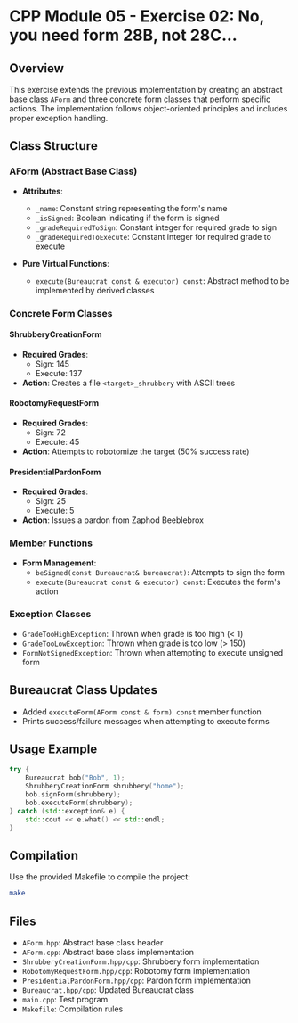 # CPP Module 05 - Exercise 02: No, you need form 28B, not 28C...

## Overview
This exercise extends the previous implementation by creating an abstract base class `AForm` and three concrete form classes that perform specific actions. The implementation follows object-oriented principles and includes proper exception handling.

## Class Structure

### AForm (Abstract Base Class)
- **Attributes**:
  - `_name`: Constant string representing the form's name
  - `_isSigned`: Boolean indicating if the form is signed
  - `_gradeRequiredToSign`: Constant integer for required grade to sign
  - `_gradeRequiredToExecute`: Constant integer for required grade to execute

- **Pure Virtual Functions**:
  - `execute(Bureaucrat const & executor) const`: Abstract method to be implemented by derived classes

### Concrete Form Classes

#### ShrubberyCreationForm
- **Required Grades**:
  - Sign: 145
  - Execute: 137
- **Action**: Creates a file `<target>_shrubbery` with ASCII trees

#### RobotomyRequestForm
- **Required Grades**:
  - Sign: 72
  - Execute: 45
- **Action**: Attempts to robotomize the target (50% success rate)

#### PresidentialPardonForm
- **Required Grades**:
  - Sign: 25
  - Execute: 5
- **Action**: Issues a pardon from Zaphod Beeblebrox

### Member Functions
- **Form Management**:
  - `beSigned(const Bureaucrat& bureaucrat)`: Attempts to sign the form
  - `execute(Bureaucrat const & executor) const`: Executes the form's action

### Exception Classes
- `GradeTooHighException`: Thrown when grade is too high (< 1)
- `GradeTooLowException`: Thrown when grade is too low (> 150)
- `FormNotSignedException`: Thrown when attempting to execute unsigned form

## Bureaucrat Class Updates
- Added `executeForm(AForm const & form) const` member function
- Prints success/failure messages when attempting to execute forms

## Usage Example
```cpp
try {
    Bureaucrat bob("Bob", 1);
    ShrubberyCreationForm shrubbery("home");
    bob.signForm(shrubbery);
    bob.executeForm(shrubbery);
} catch (std::exception& e) {
    std::cout << e.what() << std::endl;
}
```

## Compilation
Use the provided Makefile to compile the project:
```bash
make
```

## Files
- `AForm.hpp`: Abstract base class header
- `AForm.cpp`: Abstract base class implementation
- `ShrubberyCreationForm.hpp/cpp`: Shrubbery form implementation
- `RobotomyRequestForm.hpp/cpp`: Robotomy form implementation
- `PresidentialPardonForm.hpp/cpp`: Pardon form implementation
- `Bureaucrat.hpp/cpp`: Updated Bureaucrat class
- `main.cpp`: Test program
- `Makefile`: Compilation rules 
